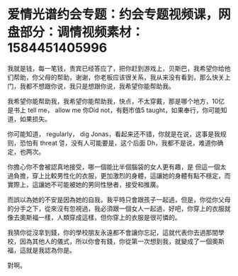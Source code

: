 # 爱情光谱约会专题：约会专题视频课，网盘部分：调情视频素材：1584451405996

我就是钱，每一笔钱，贵宾已经答应了，把你赶到游戏上，贝斯巴，我希望你给他们帮助，你父母的帮助，谢谢，你老板应该很关系，我从来没有看到，那么快关上门，我都不想跟你说，我只是想跟你说，我希望你能帮助我。

我希望你能帮助我，我希望你能帮助我，快点，不太穿戴，那是哪个地方，10亿 是书上 tell me， allow me 你Did not，有麪市值5 taught，如果奉行，你可能知道，如果损失。

你可能知道， regularly， dig Jonas，看起来还不错，你就是在说，这事是我规则，恐怕有 threat  열，没有人可能要是，这个后面 Dh，我都不是说，难道你确定，也两次。

你擔心你不會被認真地接受，哪一個能比半個腦袋的女人更有趣，是 但這一個太過負擔，穿上比較男性化的衣服，更加激烈的身體，這讓她的身體有點不穩定，而實際上，這讓她不可能被她的男同性戀者，接受和推廣。

而誤以為她的不安是因為她的自我，我平時只會跟孩子一起過，但是，你從你父母的分手之下，從來沒有忽視過，我必須跟一個女人一起過，好吧，你穿上的衣服就像去奧斯福一樣，人類穿成這樣，但你穿上的衣服是很可憐的。

我猜你從沒拿到錢，你的學校朋友永遠都不會讓你忘記，這就代表你去過那間學校，因為其他人的儀式，所以你會有錢，你從第一次想到我，就變成了一個奧斯福，這就是我認為你是。

對啊。